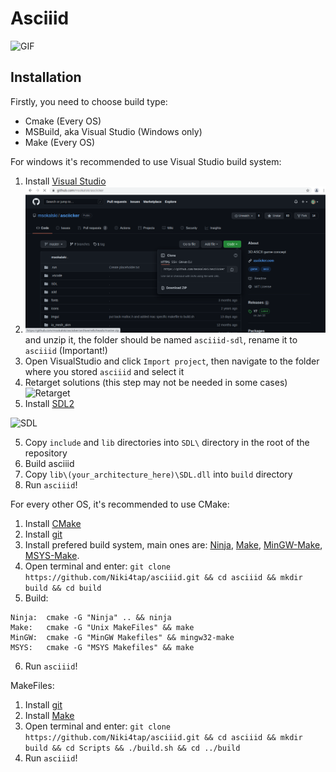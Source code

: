 # Asciiid

![GIF](misc/asciicker.gif)

## Installation
Firstly, you need to choose build type:
- Cmake (Every OS)
- MSBuild, aka Visual Studio (Windows only)
- Make (Every OS)

For windows it's recommended to use Visual Studio build system:
1) Install [Visual Studio](https://visualstudio.microsoft.com/)
2) ![Download repository](misc/github.png) and unzip it, the folder should be named `asciiid-sdl`, rename it to `asciiid` (Important!)
3) Open VisualStudio and click `Import project`, then navigate to the folder where you stored `asciiid` and select it 
4) Retarget solutions (this step may not be needed in some cases)
![Retarget](misc/VS_Retarget.png)
5) Install [SDL2](https://www.libsdl.org/download-2.0.php)


![SDL](misc/SDL.png)


5) Copy `include` and `lib` directories into `SDL\` directory in the root of the repository
6) Build asciiid
7) Copy `lib\(your_architecture_here)\SDL.dll` into `build` directory
8) Run `asciiid`!

For every other OS, it's recommended to use CMake:
1) Install [CMake](https://cmake.org/download/)
2) Install [git](https://git-scm.com/downloads)
3) Install prefered build system, main ones are: [Ninja](https://github.com/ninja-build/ninja/releases), [Make](https://www.gnu.org/software/make/), [MinGW-Make](https://sourceforge.net/projects/mingw/), [MSYS-Make](https://www.msys2.org/).
4) Open terminal and enter: `git clone https://github.com/Niki4tap/asciiid.git && cd asciiid && mkdir build && cd build`
5) Build:
```
Ninja:  cmake -G "Ninja" .. && ninja
Make:   cmake -G "Unix MakeFiles" && make
MinGW:  cmake -G "MinGW Makefiles" && mingw32-make
MSYS:   cmake -G "MSYS Makefiles" && make
```
6) Run `asciiid`!

MakeFiles:
1) Install [git](https://git-scm.com/downloads)
2) Install [Make](https://www.gnu.org/software/make/)
3) Open terminal and enter: `git clone https://github.com/Niki4tap/asciiid.git && cd asciiid && mkdir build && cd Scripts && ./build.sh && cd ../build`
4) Run `asciiid`!
